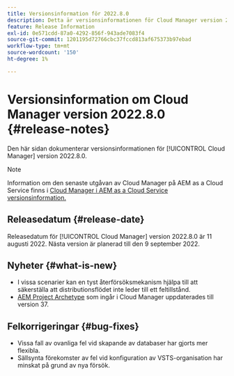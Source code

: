 ```yaml
---
title: Versionsinformation för 2022.8.0
description: Detta är versionsinformationen för Cloud Manager version 2022.8.0.
feature: Release Information
exl-id: 0e571cdd-87a0-4292-856f-943ade7083f4
source-git-commit: 1201195d72766cbc37fccd813af675373b97ebad
workflow-type: tm+mt
source-wordcount: '150'
ht-degree: 1%

---
```


# Versionsinformation om Cloud Manager version 2022.8.0 {#release-notes}

Den här sidan dokumenterar versionsinformationen för [!UICONTROL Cloud Manager] version 2022.8.0.

>[!NOTE]
>
>Information om den senaste utgåvan av Cloud Manager på AEM as a Cloud Service finns i [Cloud Manager i AEM as a Cloud Service versionsinformation.](https://experienceleague.adobe.com/docs/experience-manager-cloud-service/content/implementing/using-cloud-manager/release-notes-cloud-manager/release-notes-cm-current.html)

## Releasedatum {#release-date}

Releasedatum för [!UICONTROL Cloud Manager] version 2022.8.0 är 11 augusti 2022. Nästa version är planerad till den 9 september 2022.

## Nyheter {#what-is-new}

* I vissa scenarier kan en tyst återförsöksmekanism hjälpa till att säkerställa att distributionsflödet inte leder till ett feltillstånd.
* [AEM Project Archetype](https://experienceleague.adobe.com/docs/experience-manager-core-components/using/developing/archetype/overview.html) som ingår i Cloud Manager uppdaterades till version 37.

## Felkorrigeringar {#bug-fixes}

* Vissa fall av ovanliga fel vid skapande av databaser har gjorts mer flexibla.
* Sällsynta förekomster av fel vid konfiguration av VSTS-organisation har minskat på grund av nya försök.
